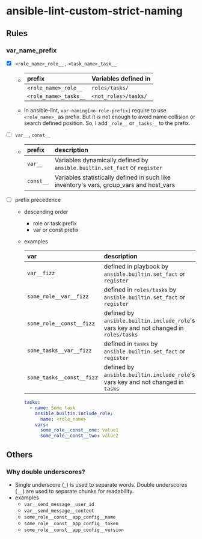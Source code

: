 # ansible-lint-custom-strict-naming

## Rules

### var_name_prefix

- [x] `<role_name>_role__` , `<task_name>_task__`

  - | prefix                | Variables defined in |
    | :-------------------- | :------------------- |
    | `<role_name>_role__`  | `roles/tasks/`       |
    | `<role_name>_tasks__` | `<not_roles>/tasks/` |

  - In ansible-lint, `var-naming[no-role-prefix]` require to use `<role_name>_` as prefix. But it is not enough to avoid name collision or search defined position. So, I add `_role__` or `_tasks__` to the prefix.

- [ ] `var__`, `const__`
  - | prefix    | description                                                                             |
    | :-------- | :-------------------------------------------------------------------------------------- |
    | `var__`   | Variables dynamically defined by `ansible.builtin.set_fact` or `register`               |
    | `const__` | Variables statistically defined in such like inventory's vars, group_vars and host_vars |
- [ ] prefix precedence

  - descending order
    - role or task prefix
    - var or const prefix
  - examples

    | var                       | description                                                                           |
    | :------------------------ | :------------------------------------------------------------------------------------ |
    | `var__fizz`               | defined in playbook by `ansible.builtin.set_fact` or `register`                       |
    | `some_role__var__fizz`    | defined in `roles/tasks` by `ansible.builtin.set_fact` or `register`                  |
    | `some_role__const__fizz`  | defined by `ansible.builtin.include_role`'s vars key and not changed in `roles/tasks` |
    | `some_tasks__var__fizz`   | defined in `tasks` by `ansible.builtin.set_fact` or `register`                        |
    | `some_tasks__const__fizz` | defined by `ansible.builtin.include_role`'s vars key and not changed in `tasks`       |

    ```yaml
    tasks:
      - name: Some task
        ansible.builtin.include_role:
          name: <role_name>
        vars:
          some_role__const__one: value1
          some_role__const__two: value2
    ```

## Others

### Why double underscores?

- Single underscore (`_`) is used to separate words. Double underscores (`__`) are used to separate chunks for readability.
- examples
  - `var__send_message__user_id`
  - `var__send_message__content`
  - `some_role__const__app_config__name`
  - `some_role__const__app_config__token`
  - `some_role__const__app_config__version`
